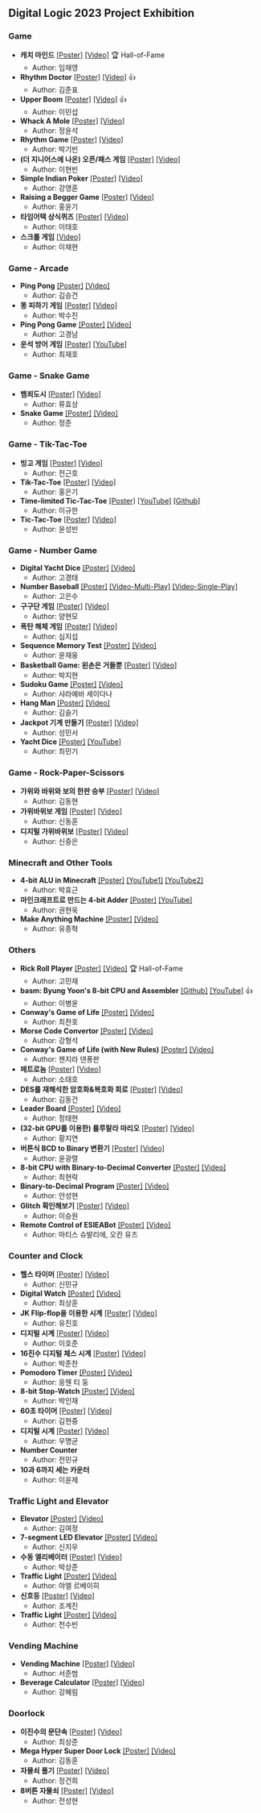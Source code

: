 ## Digital Logic 2023 Project Exhibition

### Game

* **캐치 마인드** [[Poster]](https://drive.google.com/file/d/1NGpKv22az3YDs9HbpL70clvpNnQwtXCx/view?usp=drive_link) [[Video]](https://drive.google.com/file/d/1a3QQzvZBcjKWb93h4Zj3xOP2fKJ6wdNG/view?usp=drive_link) 🏆️ Hall-of-Fame
  * Author: 임채영
* **Rhythm Doctor** [[Poster]](https://drive.google.com/file/d/1qLazL9StJV3Z6qwgKWgd25Se6Dtgcw-t/view?usp=drive_link) [[Video]](https://drive.google.com/file/d/1xiTShBd1C0aWhufk3f2Qa3hdso5pXo6u/view?usp=drive_link) 👍
  * Author: 김준표
* **Upper Boom** [[Poster]](https://drive.google.com/file/d/1KnkQJthnmV6dPvLITB7Js0Uuufw6VgfU/view?usp=drive_link) [[Video]](https://drive.google.com/file/d/1fyQcPfqCXeeYCFCAtLJ_2hsIwW21XGiF/view?usp=drive_link) 👍
  * Author: 이민섭
* **Whack A Mole** [[Poster]](https://drive.google.com/file/d/1WvFuyJtvgzlLG3bOR_ImwubttY7xpBcs/view?usp=drive_link) [[Video]](https://drive.google.com/file/d/1OtcIin68aVLPJTbtVKQ_rE9YKl1w6EvY/view?usp=drive_link)
  * Author: 정윤석
* **Rhythm Game** [[Poster]](https://drive.google.com/file/d/1hObQY05biVyT7CZf7dnElmcSYdpg3R6p/view?usp=drive_link) [[Video]](https://drive.google.com/file/d/1INwg49S-OQKv9q2RDCEFks7pseGYqbcD/view?usp=drive_link)
  * Author: 박기빈
* **(더 지니어스에 나온) 오픈/패스 게임** [[Poster]](https://drive.google.com/file/d/1UckGHmA9U3F7wQQVPmWIwBRjjz_giy-W/view?usp=drive_link) [[Video]](https://drive.google.com/file/d/1e4FfDjtZH_CphIrA5RE2S0Zc1W1A8by6/view?usp=drive_link)
  * Author: 이현빈
* **Simple Indian Poker** [[Poster]](https://drive.google.com/file/d/1Mot7YGluj4t_4-1ixFQK4seQB5I9lZe1/view?usp=drive_link) [[Video]](https://drive.google.com/file/d/1pzH7UlYsHn5xS9WAz7j_rOY1r-NPKTr9/view?usp=drive_link)
  * Author: 강영훈
* **Raising a Begger Game** [[Poster]](https://drive.google.com/file/d/1WBESS0ZvL3D1nBoBe0T2UgmPqWiihXhi/view?usp=drive_link) [[Video]](https://drive.google.com/file/d/1lpAHO15KX7R-4Cgq6noFaEykeJCJ_1xA/view?usp=drive_link)
  * Author: 홍윤기
* **타임어택 상식퀴즈** [[Poster]](https://drive.google.com/file/d/1L79KPyNXAPe-yfCslTLVmZ8TKBPlMqOr/view?usp=drive_link) [[Video]](https://drive.google.com/file/d/19Sc2fJpyQDQHST14JvU9r6xNqhEfZqC5/view?usp=drive_link)
  * Author: 이태호
* **스크롤 게임** [[Video]](https://drive.google.com/file/d/1hVAGwVBLGyDQwQ6juR5dYLegfNHHdXeA/view?usp=drive_link)
  * Author: 이채현

### Game - Arcade

* **Ping Pong** [[Poster]](https://drive.google.com/file/d/1lW27OqaPhlME2C1yUuQf0eFutYalCuxu/view?usp=drive_link) [[Video]](https://drive.google.com/file/d/1PJN8lIf3Hy1IZtDy7RUpc53eJzjej_J-/view?usp=drive_link)
  * Author: 김승건
* **똥 피하기 게임** [[Poster]](https://drive.google.com/file/d/1ozkpYqo5dZw4DD6pFEFaCWUGmFcjPSej/view?usp=drive_link) [[Video]](https://drive.google.com/file/d/1yGNDJeB__-3oBYLEB8BIwsve785Gp-ml/view?usp=drive_link)
  * Author: 박수진
* **Ping Pong Game** [[Poster]](https://drive.google.com/file/d/1wDLmlXkyEVkQ3Sjn_7GgCkbrezYjnQ5M/view?usp=drive_link) [[Video]](https://drive.google.com/file/d/188XcKKAVuhinEPwy3Je4u5401k1U49XU/view?usp=drive_link)
  * Author: 고경남
* **운석 방어 게임** [[Poster]](https://drive.google.com/file/d/1pRfenMobNEmrykwp1DpQbs3-YBlrNaSg/view?usp=drive_link) [[YouTube]](https://www.youtube.com/watch?v=dTRjUTPrNes)
  * Author: 최재호

### Game - Snake Game

* **뱀죄도시** [[Poster]](https://drive.google.com/file/d/1Sq3Tf7Lx_DjKLw7j9zSKFhObDqMKYxsm/view?usp=drive_link) [[Video]](https://drive.google.com/file/d/18m98eoYAcM5D1Av8tQELzb5Z6QB6TxC6/view?usp=drive_link)
  * Author: 류효상
* **Snake Game** [[Poster]](https://drive.google.com/file/d/1p5_fv9OEvBQ696s9m8l7oKChvJtHYzl_/view?usp=drive_link) [[Video]](https://drive.google.com/file/d/1akAPouFPxtLRiLJUx0EzT9vbDk4lCKux/view?usp=drive_link)
  * Author: 정준

### Game - Tik-Tac-Toe

* **빙고 게임** [[Poster]](https://drive.google.com/file/d/19FBEhu5yGX4D65WczRl0H-7g_iDMKFDZ/view?usp=drive_link) [[Video]](https://drive.google.com/file/d/1nu3gtwTt0FaF9OA092vgpzuu_9zHYzbD/view?usp=drive_link)
  * Author: 전근호
* **Tik-Tac-Toe** [[Poster]](https://drive.google.com/file/d/1jXPpPk1_gk-C5aP4BG1WfwKtBbo1_h2b/view?usp=drive_link) [[Video]](https://drive.google.com/file/d/1pIXmIAWcNxmZ3dTbyM8BPFrBZ7PI1rqZ/view?usp=drive_link)
  * Author: 홍은기
* **Time-limited Tic-Tac-Toe** [[Poster]](https://drive.google.com/file/d/1HMBfviAsOH__3IXG7sqfrW91QyMn9f_V/view?usp=drive_link) [[YouTube]](https://youtu.be/MyAw0jT6R6U) [[Github]](https://github.com/todayoneul/logisim-evolution)
  * Author: 이규한
* **Tic-Tac-Toe** [[Poster]](https://drive.google.com/file/d/1hx0_JE_RUQLXMAVmg2ZNkSaBU48qAJHs/view?usp=drive_link) [[Video]](https://drive.google.com/file/d/15S0qmxZp405P0zwgMQxzocaJ0_esLA-u/view?usp=drive_link)
  * Author: 윤성빈

### Game - Number Game

* **Digital Yacht Dice** [[Poster]](https://drive.google.com/file/d/1pA1_0pzmFqPEMW_6DlNlCMQfK7PcBmBi/view?usp=drive_link) [[Video]](https://drive.google.com/file/d/16gBTLZpdnIsWZe9PL8pcE-bV7quB9Hds/view?usp=drive_link)
  * Author: 고경태
* **Number Baseball** [[Poster]](https://drive.google.com/file/d/1HqOQtlbwCDkJ4ZR182Cl1dqUWVNVArSn/view?usp=drive_link) [[Video-Multi-Play]](https://drive.google.com/file/d/1Pat9tpGatmU0topvGTSB7ymOSlAlIsjg/view?usp=drive_link) [[Video-Single-Play]](https://drive.google.com/file/d/1tMQwVR-NjNHsBns1TBhIywfR72e4os_T/view?usp=drive_link)
  * Author: 고은수
* **구구단 게임** [[Poster]](https://drive.google.com/file/d/1kmT0FibineZgLqK-OHaYeIoFsYQ9NYHG/view?usp=drive_link) [[Video]](https://drive.google.com/file/d/1HvVPj8am9ONuwPJkLZxVBM7HyFoFANXc/view?usp=drive_link)
  * Author: 양현모
* **폭탄 해체 게임** [[Poster]](https://drive.google.com/file/d/13u9OwQRaancqMI15G_ipSQdzj2w3XYTK/view?usp=drive_link) [[Video]](https://drive.google.com/file/d/1vWEnh-Ack2iwWzxqZDgM0VsmGQiloHgM/view?usp=drive_link)
  * Author: 심지섭
* **Sequence Memory Test** [[Poster]](https://drive.google.com/file/d/1PK9mjL00TSis-AvzrxGGpq4htT1uzM3e/view?usp=drive_link) [[Video]](https://drive.google.com/file/d/1pR0mvu01dJCkuggEbfivDVcRe94um9U7/view?usp=drive_link)
  * Author: 윤재웅
* **Basketball Game: 왼손은 거들뿐** [[Poster]](https://drive.google.com/file/d/1BbkLxg2Lt1tcTUbzqFEdvViJfxKUo_O6/view?usp=drive_link) [[Video]](https://drive.google.com/file/d/1ifDndo4JQXrPgB27TSaqjH4rxZq_Tinb/view?usp=drive_link)
  * Author: 박지현
* **Sudoku Game** [[Poster]](https://drive.google.com/file/d/1H2ipsQ-gNo-8zmG26l08kw949j1BzT3F/view?usp=drive_link) [[Video]](https://drive.google.com/file/d/1WE-8v4CwBtJOmvXu9jV7fEDX_2mJ-YnC/view?usp=drive_link)
  * Author: 샤라예바 세이다나
* **Hang Man** [[Poster]](https://drive.google.com/file/d/1HHsxZYugmbbtFSi1rUgy8CFwHrP5AdYG/view?usp=drive_link) [[Video]](https://drive.google.com/file/d/1cS6cpuCyTdVcVOqJJHeSOo50Qp2Sqk8F/view?usp=drive_link)
  * Author: 김슬기
* **Jackpot 기계 만들기** [[Poster]](https://drive.google.com/file/d/1IHeQz-CmAc8fV-qeQy09iqA_KAZZ6qlU/view?usp=drive_link) [[Video]](https://drive.google.com/file/d/15ehR-oIf4Dw2gIWBgXAgAusbJ21n1XZs/view?usp=drive_link)
  * Author: 성민서
* **Yacht Dice** [[Poster]](https://drive.google.com/file/d/1OVCiyXsGR1D68EDhYzJK-b8CqgQkEzQy/view?usp=drive_link) [[YouTube]](https://www.youtube.com/watch?v=G8OrhDF6zjI)
  * Author: 최민기

### Game - Rock-Paper-Scissors

* **가위와 바위와 보의 한판 승부** [[Poster]](https://drive.google.com/file/d/12OoXZp-DEzWCVa6uBHsTocnzSIstXAke/view?usp=drive_link) [[Video]](https://drive.google.com/file/d/1QIhZKnaoCZZD8llZEBQn0eEidiGoS1gQ/view?usp=drive_link)
  * Author: 김동현
* **가위바위보 게임** [[Poster]](https://drive.google.com/file/d/13SuyHcqJ2qbDZ__alKUzJxOD8P7FDeUF/view?usp=drive_link) [[Video]](https://drive.google.com/file/d/15LAxwrDuOdEKB0K6jdPxOVU17kvUJ1xo/view?usp=drive_link)
  * Author: 신동훈
* **디지털 가위바위보** [[Poster]](https://drive.google.com/file/d/1eXr1Wm9esVdHCYw3rFAwpgFGlMR93OsY/view?usp=drive_link) [[Video]](https://drive.google.com/file/d/15-EVgRXoc5PFFHDAO6NgF4Ddla8V1FCB/view?usp=drive_link)
  * Author: 신중은

### Minecraft and Other Tools

* **4-bit ALU in Minecraft** [[Poster]](https://drive.google.com/file/d/14Oke9krkGHsdEd_UGWrISITxnsX4grXa/view?usp=drive_link) [[YouTube1]](https://www.youtube.com/watch?v=oLxvbQ5HP6M) [[YouTube2]](https://www.youtube.com/watch?v=ZMBmDxOAIQg)
  * Author: 박효근
* **마인크래프트로 만드는 4-bit Adder** [[Poster]](https://drive.google.com/file/d/1cpfwNngX-bdu1bOlI9yeUCoQqnf-QU44/view?usp=drive_link) [[YouTube]](https://youtu.be/rLInGZd3vJE)
  * Author: 권현욱
* **Make Anything Machine** [[Poster]](https://drive.google.com/file/d/1bpTjcIFt0uCjFAzQH4j3yyH55dg7nOdj/view?usp=drive_link) [[Video]](https://drive.google.com/file/d/1Rca0i6UZc3LybrUGCYx9CsiailL1zZPP/view?usp=drive_link)
  * Author: 유종혁

### Others

* **Rick Roll Player** [[Poster]](https://drive.google.com/file/d/1N6159xlaYK7tikDGMo2MjgL_yDSIRC44/view?usp=drive_link) [[Video]](https://drive.google.com/file/d/1FzpXvQMXNvArLM7p7oDLPMLHWX16asJN/view?usp=drive_link) 🏆️ Hall-of-Fame
  * Author: 고민재
* **basm: Byung Yoon's 8-bit CPU and Assembler** [[Github]](https://github.com/zihasoo/basm) [[YouTube]](https://www.youtube.com/watch?v=pB1YIJpi5VE) 👍
  * Author: 이병윤
* **Conway's Game of Life** [[Poster]](https://drive.google.com/file/d/1I1ZOLtadUeUbL4l3dbeLkz04RXmmYBj4/view?usp=drive_link) [[Video]](https://drive.google.com/file/d/1JxfnAE0LreZqUIZEDAIE6Ss9iujEQjJa/view?usp=drive_link)
  * Author: 최찬호
* **Morse Code Convertor** [[Poster]](https://drive.google.com/file/d/1AOWkAhjUmkAITqVT60iUgp9uZnawmGlE/view?usp=drive_link) [[Video]](https://drive.google.com/file/d/14kWnKU-pzBKaAKIbEMKl7xJDUqu9EmLU/view?usp=drive_link)
  * Author: 강형석
* **Conway's Game of Life (with New Rules)** [[Poster]](https://drive.google.com/file/d/1BROqIolDBIc02P95LxyGYkQZR61D4R3-/view?usp=drive_link) [[Video]](https://drive.google.com/file/d/1Rf9uZ5bCtjwQFIvnwOfm7kFi_cDft9HJ/view?usp=drive_link)
  * Author: 젠지라 댄퐁판
* **메트로놈** [[Poster]](https://drive.google.com/file/d/11skCBeXHq-kO2NjsylwVSm1BopQQG7JZ/view?usp=drive_link) [[Video]](https://drive.google.com/file/d/1q0aemO8qt_KIFvBlL5V7DYSFt5QCTDo5/view?usp=drive_link)
  * Author: 소태호
* **DES를 재해석한 암호화&복호화 회로** [[Poster]](https://drive.google.com/file/d/1x2OhnuRf8K3E6zefbijuMiQi87vClpJt/view?usp=drive_link) [[Video]](https://drive.google.com/file/d/1-khkHDU7MLLatqeE3BCI3l5ec3NXwj7_/view?usp=drive_link)
  * Author: 김동건
* **Leader Board** [[Poster]](https://drive.google.com/file/d/10kVQifYsXc5Wyui7SUUihhOHSItAiHSy/view?usp=drive_link) [[Video]](https://drive.google.com/file/d/1iESNrxZBE3cnw7W8ULVREdRb6T0YE3AT/view?usp=drive_link)
  * Author: 정태현
* **(32-bit GPU를 이용한) 룰루랄라 마리오** [[Poster]](https://drive.google.com/file/d/1pyx88SZiV88vhV3E05ArhE10ahPDhydt/view?usp=drive_link) [[Video]](https://drive.google.com/file/d/1GWOLz8w8bTFIwlfsLJTGukJRvZkMNAdt/view?usp=drive_link)
  * Author: 황지연
* **버튼식 BCD to Binary 변환기** [[Poster]](https://drive.google.com/file/d/1bxZu-kz7ICudocasl4YgsAJBVLs5nt-X/view?usp=drive_link) [[Video]](https://drive.google.com/file/d/1J_jp3-u0Cahg66iqN4z3MkeAl3UxhCin/view?usp=drive_link)
  * Author: 윤광렬
* **8-bit CPU with Binary-to-Decimal Converter** [[Poster]](https://drive.google.com/file/d/113dBtlppMmw-FZtyrbfZ3ReMGxoZ6jnr/view?usp=drive_link) [[Video]](https://drive.google.com/file/d/1gDddmCA3n3dn7dpr9AmDJKUVzmjIgzRs/view?usp=drive_link)
  * Author: 최현락
* **Binary-to-Decimal Program** [[Poster]](https://drive.google.com/file/d/1uDck0zRwXdOqufTjQbsLlr9hV9Tuixzc/view?usp=drive_link) [[Video]](https://drive.google.com/file/d/1YR18QXN5_Q5ktx8r2yd4sGCOnGPaXhEW/view?usp=drive_link)
  * Author: 안성현
* **Glitch 확인해보기** [[Poster]](https://drive.google.com/file/d/16qo2ObdNAOZmypNqsZFy3REjpzh7kIVf/view?usp=drive_link) [[Video]](https://drive.google.com/file/d/1cvcetzOnB0aPkij3RFeMVAoLIONuCNyA/view?usp=drive_link)
  * Author: 이승원
* **Remote Control of ESIEABot** [[Poster]](https://drive.google.com/file/d/1poDxAej0UbvDzdOinhsixG61YcbtxWpD/view?usp=drive_link) [[Video]](https://drive.google.com/file/d/1LHeXEIqui2dvPgjUJ8YUVmQqn1O4OTqf/view?usp=drive_link)
  * Author: 마티스 슈발리에, 오칸 유즈

### Counter and Clock

* **헬스 타이머** [[Poster]](https://drive.google.com/file/d/1Li6jPny3IcYzcxG5gjTr3VioE53C813u/view?usp=drive_link) [[Video]](https://drive.google.com/file/d/1ckGwK2q8H6Xghsw7dpfn5IF4gDbZ642m/view?usp=drive_link)
  * Author: 신민규
* **Digital Watch** [[Poster]](https://drive.google.com/file/d/1CpnRoEBj2qZxxKYOhyN_fae1bmdkM17x/view?usp=drive_link) [[Video]](https://drive.google.com/file/d/1ZqhCcqS6FbV8008bx2B6z1KOLRGB1wfO/view?usp=drive_link)
  * Author: 최상훈
* **JK Flip-flop을 이용한 시계** [[Poster]](https://drive.google.com/file/d/1qNY0hDQo5aHITLGhxEGthXQ6HiS5Pl7E/view?usp=drive_link) [[Video]](https://drive.google.com/file/d/1K76EM-JqUqBHMoZEnQZGJWrQOZXKB078/view?usp=drive_link)
  * Author: 유진호
* **디지털 시계** [[Poster]](https://drive.google.com/file/d/1euC2d3JmB1J19LBSgOocn5doX0TEdiS8/view?usp=drive_link) [[Video]](https://drive.google.com/file/d/1nGkmSVgXKfMMbJERzKq2eSUr9lgY1Gob/view?usp=drive_link)
  * Author: 이호준
* **16진수 디지털 체스 시계** [[Poster]](https://drive.google.com/file/d/1_cxQPlyKv03yDwi-Jl_QDz6qMqFS4kXB/view?usp=drive_link) [[Video]](https://drive.google.com/file/d/1x8eRCXH7BhVDod5ZiSVz7dLYKhuoBG5A/view?usp=drive_link)
  * Author: 박준찬
* **Pomodoro Timer** [[Poster]](https://drive.google.com/file/d/1m69ICfEN0w94qYq0qatRod1L6l0cuaHw/view?usp=drive_link) [[Video]](https://drive.google.com/file/d/1lsfLRO5_ujzm3NY85OtOYAvKO82dUTgz/view?usp=drive_link)
  * Author: 응웬 티 둥
* **8-bit Stop-Watch** [[Poster]](https://drive.google.com/file/d/1lE3obtGU8yLYPbW7bvKmleINDwZoZnic/view?usp=drive_link) [[Video]](https://drive.google.com/file/d/1r2Q85avjW0m2SE-5HwdUOmWO8I3DcOm_/view?usp=drive_link)
  * Author: 박인재
* **60초 타이머** [[Poster]](https://drive.google.com/file/d/1wdNC8_qW92ZmKRG0tHduo7TSabrPBn_A/view?usp=drive_link) [[Video]](https://drive.google.com/file/d/1iSXiQHpZsMaLMrc8hYGsHH54SNV5pZRS/view?usp=drive_link)
  * Author: 김현중
* **디지털 시계** [[Poster]](https://drive.google.com/file/d/1LQSoBxsOGgV3qBoQQ-wd74jHuCA8hXW7/view?usp=drive_link) [[Video]](https://drive.google.com/file/d/1rQ1bi7zsFUPyFG1AJS4TBY9opRzyOizf/view?usp=drive_link)
  * Author: 우명균
* **Number Counter**
  * Author: 전민규
* **10과 6까지 세는 카운터**
  * Author: 이윤제

### Traffic Light and Elevator

* **Elevator** [[Poster]](https://drive.google.com/file/d/1NOYRn56TeVxr0FGD6RB-uCIyVYQbPusG/view?usp=drive_link) [[Video]](https://drive.google.com/file/d/1QCo5RlpmAOYMw-Kv4j7KkULKOavt0pnT/view?usp=drive_link)
  * Author: 김여정
* **7-segment LED Elevator** [[Poster]](https://drive.google.com/file/d/1Jy76vdkSJMce_UXfERY9apudxiIYiakJ/view?usp=drive_link) [[Video]](https://drive.google.com/file/d/1WETcUymdm3_iZyCWHVsGQWR4yl8ZwQy1/view?usp=drive_link)
  * Author: 신지우
* **수동 엘리베이터** [[Poster]](https://drive.google.com/file/d/1L4lvjCmHue_k8jv9L4aNG3HVGLUIQsrf/view?usp=drive_link) [[Video]](https://drive.google.com/file/d/1L0-Di83RDcwtDPXR-yo7iKClSzvdkyaF/view?usp=drive_link)
  * Author: 박상준
* **Traffic Light** [[Poster]](https://drive.google.com/file/d/15KpzLzwngZZVzQyDkt275Hie1WVOSxzA/view?usp=drive_link) [[Video]](https://drive.google.com/file/d/12_Ne0qbT0B1TytCnBPVms1WqjE8KgE6e/view?usp=drive_link)
  * Author: 야엘 르베이히
* **신호등** [[Poster]](https://drive.google.com/file/d/1ORarAkqy2v96C2BH1IgATg0a8MP3FQM9/view?usp=drive_link) [[Video]](https://drive.google.com/file/d/1ACJZum0-1gcHDLwtLTyNRVim5hQJ6I3z/view?usp=drive_link)
  * Author: 조계진
* **Traffic Light** [[Poster]](https://drive.google.com/file/d/1f2vGEdYJU7lRtSGcZz5MnAOTZPO14U7q/view?usp=drive_link) [[Video]](https://drive.google.com/file/d/1Kt2eBATbbPSE7CCeP6eyxRVVG-ugYb7u/view?usp=drive_link)
  * Author: 천수빈

### Vending Machine

* **Vending Machine** [[Poster]](https://drive.google.com/file/d/1spZZ53IKlvEUVYljlWYS5WIOSfr8lfsX/view?usp=drive_link) [[Video]](https://drive.google.com/file/d/1VKlJWTvDKFNPOHsRM4X7PJf1AFjDNTfT/view?usp=drive_link)
  * Author: 서준범
* **Beverage Calculator** [[Poster]](https://drive.google.com/file/d/18nSloDTPfIqFKEJfHiv4FZreh1f5BT1w/view?usp=drive_link) [[Video]](https://drive.google.com/file/d/1RDIdfmtA7NN46w525rIugsa9u4i8gysn/view?usp=drive_link)
  * Author: 강혜림

### Doorlock

* **이진수의 문단속** [[Poster]](https://drive.google.com/file/d/1w0RnW0HL6iQQF67myC8YKaR0TKDM0SRU/view?usp=drive_link) [[Video]](https://drive.google.com/file/d/1PHPvDRlHN2_9HFPX8IkR0LqnGMEQXaUZ/view?usp=drive_link)
  * Author: 최상준
* **Mega Hyper Super Door Lock** [[Poster]](https://drive.google.com/file/d/1tTQSvSVCxr5BMjcvcm1JlklwG_wdsZo4/view?usp=drive_link) [[Video]](https://drive.google.com/file/d/1DsMhxFhNsk2T54WTtECbnHAsD3Vfjjzu/view?usp=drive_link)
  * Author: 김동훈
* **자물쇠 풀기** [[Poster]](https://drive.google.com/file/d/14NScfxZcDj2a88vWuUx2efnSUSH2g7g5/view?usp=drive_link) [[Video]](https://drive.google.com/file/d/1svJM_vncKMG3242oI4VDCBahg2HHvHr0/view?usp=drive_link)
  * Author: 정건희
* **8버튼 자물쇠** [[Poster]](https://drive.google.com/file/d/1XdUlnrqsFCR-lsFkARXa1nlc3xPvLSI3/view?usp=drive_link) [[Video]](https://drive.google.com/file/d/17uCagJBPYjZ1PE0R1b4tP0bldLBQoPbH/view?usp=drive_link)
  * Author: 전성현

### 
